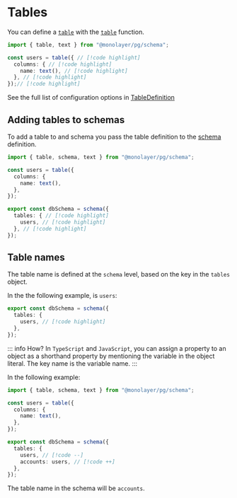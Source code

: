 # Tables

You can define a [`table`](./glossary.md#table) with the [`table`](./../../reference/api/pg/functions/table.md) function.

```ts
import { table, text } from "@monolayer/pg/schema";

const users = table({ // [!code highlight]
  columns: { // [!code highlight]
    name: text(), // [!code highlight]
  }, // [!code highlight]
});// [!code highlight]
```

See the full list of configuration options in [TableDefinition](./../../reference/api/pg/type-aliases/TableDefinition.md#type-declaration)

## Adding tables to schemas

To add a table to and schema you pass the table definition to the [schema](./../../reference/api/pg/functions/schema.md) definition.

```ts
import { table, schema, text } from "@monolayer/pg/schema";

const users = table({
  columns: {
    name: text(),
  },
});

export const dbSchema = schema({
  tables: { // [!code highlight]
    users, // [!code highlight]
  }, // [!code highlight]
});
```

## Table names

The table name is defined at the `schema` level, based on the key in the `tables` object.

In the the following example, is `users`:

```ts
export const dbSchema = schema({
  tables: {
    users, // [!code highlight]
  },
});
```

::: info How?
In `TypeScript` and `JavaScript`, you can assign a property to an object as a shorthand property by mentioning the variable in the object literal. The key name is the variable name.
:::

In the following example:

```ts
import { table, schema, text } from "@monolayer/pg/schema";

const users = table({
  columns: {
    name: text(),
  },
});

export const dbSchema = schema({
  tables: {
    users, // [!code --]
    accounts: users, // [!code ++]
  },
});
```

The table name in the schema will be `accounts`.
